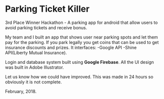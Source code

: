 # Parking Ticket Killer
3rd Place Winner Hackathon - A parking app for android that allow users to avoid parking tickets and receive bonus.

My team and I built an app that shows user near parking spots and let them
pay for the parking. If you park legally you get coins that can be used to get
insurance discounts and prizes. 
It interfaces:
-Google API
-Shine API(Liberty Mutual Insurance).

Login and database system built using **Google Firebase**.
All the UI design was built in Adobe Illustrator.

Let us know how we could have improved. This was made in 24 hours so obviously it is not complete.

February, 2018.
